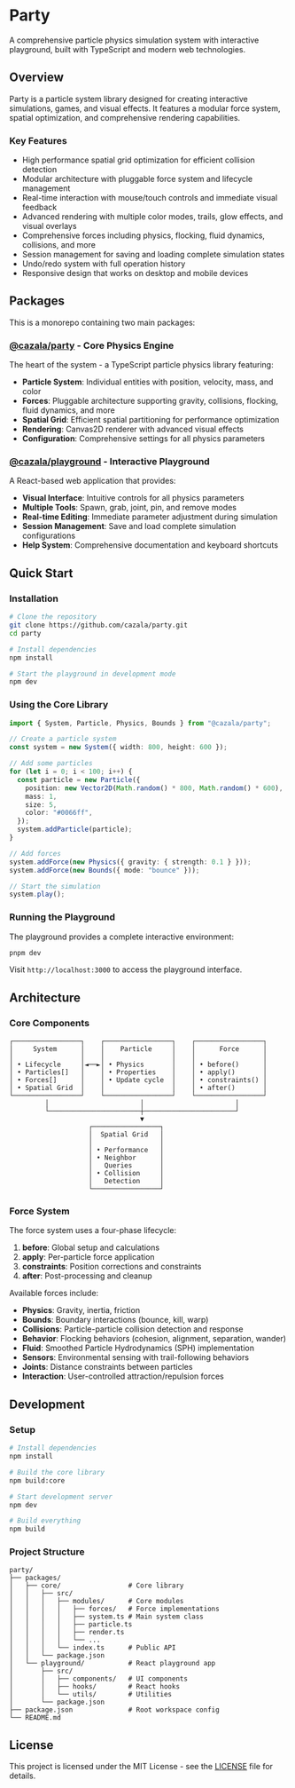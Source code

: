 # Party

A comprehensive particle physics simulation system with interactive playground, built with TypeScript and modern web technologies.

## Overview

Party is a particle system library designed for creating interactive simulations, games, and visual effects. It features a modular force system, spatial optimization, and comprehensive rendering capabilities.

### Key Features

- High performance spatial grid optimization for efficient collision detection
- Modular architecture with pluggable force system and lifecycle management
- Real-time interaction with mouse/touch controls and immediate visual feedback
- Advanced rendering with multiple color modes, trails, glow effects, and visual overlays
- Comprehensive forces including physics, flocking, fluid dynamics, collisions, and more
- Session management for saving and loading complete simulation states
- Undo/redo system with full operation history
- Responsive design that works on desktop and mobile devices

## Packages

This is a monorepo containing two main packages:

### [@cazala/party](./packages/core) - Core Physics Engine

The heart of the system - a TypeScript particle physics library featuring:

- **Particle System**: Individual entities with position, velocity, mass, and color
- **Forces**: Pluggable architecture supporting gravity, collisions, flocking, fluid dynamics, and more
- **Spatial Grid**: Efficient spatial partitioning for performance optimization
- **Rendering**: Canvas2D renderer with advanced visual effects
- **Configuration**: Comprehensive settings for all physics parameters

### [@cazala/playground](./packages/playground) - Interactive Playground

A React-based web application that provides:

- **Visual Interface**: Intuitive controls for all physics parameters
- **Multiple Tools**: Spawn, grab, joint, pin, and remove modes
- **Real-time Editing**: Immediate parameter adjustment during simulation
- **Session Management**: Save and load complete simulation configurations
- **Help System**: Comprehensive documentation and keyboard shortcuts

## Quick Start

### Installation

```bash
# Clone the repository
git clone https://github.com/cazala/party.git
cd party

# Install dependencies
npm install

# Start the playground in development mode
npm dev
```

### Using the Core Library

```typescript
import { System, Particle, Physics, Bounds } from "@cazala/party";

// Create a particle system
const system = new System({ width: 800, height: 600 });

// Add some particles
for (let i = 0; i < 100; i++) {
  const particle = new Particle({
    position: new Vector2D(Math.random() * 800, Math.random() * 600),
    mass: 1,
    size: 5,
    color: "#0066ff",
  });
  system.addParticle(particle);
}

// Add forces
system.addForce(new Physics({ gravity: { strength: 0.1 } }));
system.addForce(new Bounds({ mode: "bounce" }));

// Start the simulation
system.play();
```

### Running the Playground

The playground provides a complete interactive environment:

```bash
pnpm dev
```

Visit `http://localhost:3000` to access the playground interface.

## Architecture

### Core Components

```
┌─────────────────┐    ┌─────────────────┐    ┌─────────────────┐
│     System      │    │    Particle     │    │      Force      │
│                 │    │                 │    │                 │
│ • Lifecycle     │◄──►│ • Physics       │    │ • before()      │
│ • Particles[]   │    │ • Properties    │    │ • apply()       │
│ • Forces[]      │    │ • Update cycle  │    │ • constraints() │
│ • Spatial Grid  │    │                 │    │ • after()       │
└─────────────────┘    └─────────────────┘    └─────────────────┘
         │                       │                       │
         └───────────────────────┼───────────────────────┘
                                 ▼
                    ┌─────────────────┐
                    │  Spatial Grid   │
                    │                 │
                    │ • Performance   │
                    │ • Neighbor      │
                    │   Queries       │
                    │ • Collision     │
                    │   Detection     │
                    └─────────────────┘
```

### Force System

The force system uses a four-phase lifecycle:

1. **before**: Global setup and calculations
2. **apply**: Per-particle force application
3. **constraints**: Position corrections and constraints
4. **after**: Post-processing and cleanup

Available forces include:

- **Physics**: Gravity, inertia, friction
- **Bounds**: Boundary interactions (bounce, kill, warp)
- **Collisions**: Particle-particle collision detection and response
- **Behavior**: Flocking behaviors (cohesion, alignment, separation, wander)
- **Fluid**: Smoothed Particle Hydrodynamics (SPH) implementation
- **Sensors**: Environmental sensing with trail-following behaviors
- **Joints**: Distance constraints between particles
- **Interaction**: User-controlled attraction/repulsion forces

## Development

### Setup

```bash
# Install dependencies
npm install

# Build the core library
npm build:core

# Start development server
npm dev

# Build everything
npm build
```

### Project Structure

```
party/
├── packages/
│   ├── core/                 # Core library
│   │   ├── src/
│   │   │   ├── modules/      # Core modules
│   │   │   │   ├── forces/   # Force implementations
│   │   │   │   ├── system.ts # Main system class
│   │   │   │   ├── particle.ts
│   │   │   │   ├── render.ts
│   │   │   │   └── ...
│   │   │   └── index.ts      # Public API
│   │   └── package.json
│   └── playground/           # React playground app
│       ├── src/
│       │   ├── components/   # UI components
│       │   ├── hooks/        # React hooks
│       │   └── utils/        # Utilities
│       └── package.json
├── package.json              # Root workspace config
└── README.md
```

## License

This project is licensed under the MIT License - see the [LICENSE](LICENSE) file for details.
